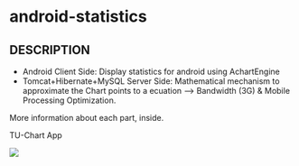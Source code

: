 android-statistics
==================
## DESCRIPTION
 * Android Client Side: Display statistics for android using AchartEngine
 * Tomcat+Hibernate+MySQL Server Side: Mathematical mechanism to approximate the Chart points to a ecuation --> Bandwidth (3G) & Mobile Processing Optimization.
 
 More information about each part, inside.
 
 TU-Chart App
 
 ![](http://s13.postimage.org/4d6v0xonb/qrcode_7571707.png)
